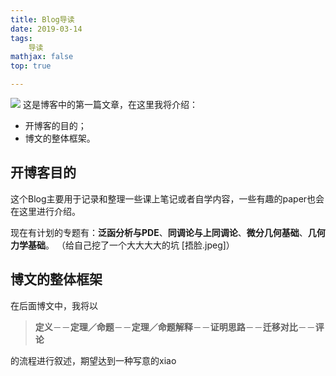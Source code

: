 ```yaml
---
title: Blog导读
date: 2019-03-14
tags: 
	导读
mathjax: false
top: true

---
```

![](Blog导读/Cover.jpeg)
这是博客中的第一篇文章，在这里我将介绍：
- 开博客的目的；
- 博文的整体框架。
<!-- more -->

## 开博客目的
这个Blog主要用于记录和整理一些课上笔记或者自学内容，一些有趣的paper也会在这里进行介绍。

现在有计划的专题有：**泛函分析与PDE**、**同调论与上同调论**、**微分几何基础**、**几何力学基础**。
（给自己挖了一个大大大大的坑 [捂脸.jpeg]）

## 博文的整体框架
在后面博文中，我将以
>**定义**－－**定理／命题**－－**定理／命题解释**－－**证明思路**－－**迁移对比**－－**评论**

的流程进行叙述，期望达到一种写意的xiao


<!--stackedit_data:
eyJoaXN0b3J5IjpbNTA3ODk4NjI0LDIwMDE5MDAxNTUsLTE1MD
c1ODY1MDYsLTI2Mjk0ODQyOF19
-->